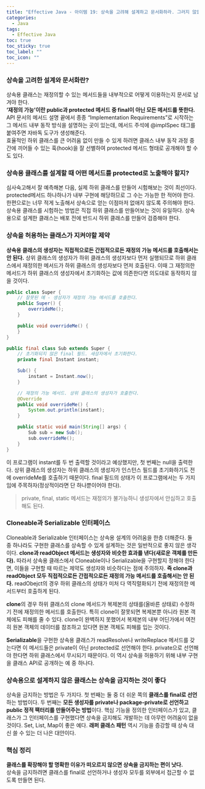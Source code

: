 ```yaml
---
title: "Effective Java - 아이템 19: 상속을 고려해 설계하고 문서화하라. 그러지 않았다면 상속을 금지하라"
categories:
  - Java
tags:
  - Effective Java
toc: true
toc_sticky: true
toc_label: ""
toc_icon: ""
---
```


### 상속을 고려한 설계와 문서화란?

상속용 클래스는 재정의할 수 있는 메서드들을 내부적으로 어떻게 이용하는지 문서로 남겨야 한다.<br>
**‘재정의 가능’이란 public과 protected 메서드 중 final이 아닌 모든 메서드를 뜻한다.**<br>
API 문서의 메서드 설명 끝에서 종종 “Implementation Requirements”로 시작하는 그 메서드 내부 동작 방식을 설명하는 곳이 있는데, 메서드 주석에 @implSpec 태그를 붙여주면 자바독 도구가 생성해준다.<br>
효율적인 하위 클래스를 큰 어려움 없이 만들 수 있게 하려면 클래스 내부 동작 과정 중간에 끼어들 수 있는 훅(hook)을 잘 선별하여 protected 메서드 형태로 공개해야 할 수도 있다.<br>

### 상속용 클래스를 설계할 때 어떤 메서드를 protected로 노출해야 할지?

심사숙고해서 잘 예측해본 다음, 실제 하위 클래스를 만들어 시험해보는 것이 최선이다. 
protected메서드 하나하나가 내부 구현에 해당하므로 그 수는 가능한 한 적어야 한다. 
한편으로는 너무 적게 노출해서 상속으로 얻는 이점마저 없애지 않도록 주의해야 한다.
상속용 클래스를 시험하는 방법은 직접 하위 클래스를 만들어보는 것이 유일하다.
상속용으로 설계한 클래스는 배포 전에 반드시 하위 클래스를 만들어 검증해야 한다.

### 상속을 허용하는 클래스가 지켜야할 제약

**상속용 클래스의 생성자는 직접적으로든 간접적으로든 재정의 가능 메서드를 호출해서는 안 된다.**
상위 클래스의 생성자가 하위 클래스의 생성자보다 먼저 실행되므로 하위 클래스에서 재정의한 메서드가 하위 클래스의 생성자보다 먼저 호출된다. 
이때 그 재정의한 메서드가 하위 클래스의 생성자에서 초기화하는 값에 의존한다면 의도대로 동작하지 않을 것이다.

```java
public class Super {
    // 잘못된 예 - 생성자가 재정의 가능 메서드를 호출한다.
    public Super() {
        overrideMe();
    }

    public void overrideMe() {
    }
}

public final class Sub extends Super {
    // 초기화되지 않은 final 필드. 새성자에서 초기화한다.
    private final Instant instant;

    Sub() {
        instant = Instant.now();
    }

    // 재정의 가능 메서드. 상위 클래스의 생성자가 호출한다.
    @Override
    public void overrideMe() {
        System.out.println(instant);
    }

    public static void main(String[] args) {
        Sub sub = new Sub();
        sub.overrideMe();
    }
}
```

이 프로그램이 instant를 두 번 출력할 것이라고 예상했지만, 첫 번째는 null을 출력한다. 
상위 클래스의 생성자는 하위 클래스의 생성자가 인스턴스 필드를 초기화하기도 전에 overrideMe를 호출하기 때문이다. 
final 필드의 상태가 이 프로그램에서는 두 가지임에 주목하자(정상적이라면 단 하나뿐이어야 한다).
>private, final, static 메서드는 재정의가 불가능하니 생성자에서 안심하고 호출해도 된다.

### Cloneable과 Serializable 인터페이스
Cloneable과 Serializable 인터페이스는 상속용 설계의 어려움을 한층 더해준다. 
둘 중 하나라도 구현한 클래스를 상속할 수 있게 설계하는 것은 일반적으로 좋지 않은 생각이다. 
**clone과 readObject 메서드는 생성자와 비슷한 효과를 낸다(새로운 객체를 만든다).** 
따라서 상속용 클래스에서 Cloneable이나 Serializable을 구현할지 정해야 한다면, 이들을 구현할 때 따르는 제약도 생성자와 비슷하다는 점에 주의하자. 
**즉 clone과 readObject 모두 직접적으로든 간접적으로든 재정의 가능 메서드를 호출해서는 안 된다.** 
readObejct의 경우 하위 클래스의 상태가 미처 다 역직렬화되기 전에 재정의한 메서드부터 호출하게 된다.<br>

**clone**의 경우 하위 클래스의 clone 메서드가 복제본의 상태를(올바른 상태로) 수정하기 전에 재정의한 메서드를 호출한다. 
특히 clone이 잘못되면 복제본뿐 아니라 원본 객체에도 피해를 줄 수 있다. 
clone이 완벽하지 못했어서 복제본의 내부 어딘가에서 여전히 원본 객체의 데이터를 참조하고 있다면 원본 객체도 피해를 입는 것이다.<br>

**Serializable**을 구현한 상속용 클래스가 readResolve나 writeReplace 메서드를 갖는다면 이 메서드들은 private이 아닌 protected로 선언해야 한다. 
private으로 선언해야 한다면 하위 클래스에서 무시되기 때문이다. 
이 역시 상속을 허용하기 위해 내부 구현을 클래스 API로 공개하는 예 중 하나다.

### 상속용으로 설계하지 않은 클래스는 상속을 금지하는 것이 좋다

상속을 금지하는 방법은 두 가지다.
첫 번째는 둘 중 더 쉬운 쪽의 **클래스를 final로 선언**하는 방법이다.
두 번째는 **모든 생성자를 private나 package-private로 선언하고 public 정적 팩터리를 만들어주는 방법**이다.
핵심 기능을 정의한 인터페이스가 있고, 클래스가 그 인터페이스를 구현했다면 상속을 금지해도 개발하는 데 아무런 어려움이 없을 것이다. 
Set, List, Map이 좋은 예다. 
**래퍼 클래스 패턴** 역시 기능을 증강할 때 상속 대신 쓸 수 있는 더 나은 대안이다.

### 핵심 정리

**클래스를 확장해야 할 명확한 이유가 떠오르지 않으면 상속을 금지하는 편이 낫다.** <br>
상속을 금지하려면 클래스를 final로 선언하거나 생성자 모두를 외부에서 접근할 수 없도록 만들면 된다.
